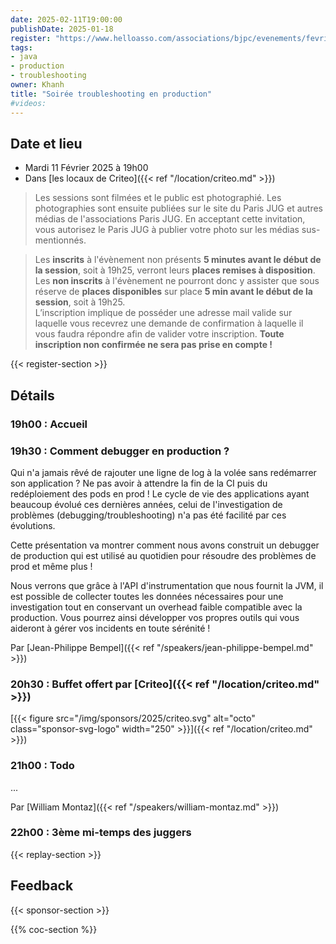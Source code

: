 ```yaml
---
date: 2025-02-11T19:00:00
publishDate: 2025-01-18
register: "https://www.helloasso.com/associations/bjpc/evenements/fevrier-2025"
tags:
- java
- production
- troubleshooting
owner: Khanh
title: "Soirée troubleshooting en production"
#videos:
---
```


## Date et lieu

* Mardi 11 Février 2025 à 19h00
* Dans [les locaux de Criteo]({{< ref "/location/criteo.md" >}})

> Les sessions sont filmées et le public est photographié.
Les photographies sont ensuite publiées sur le site du Paris JUG et autres médias de l'associations Paris JUG.
En acceptant cette invitation, vous autorisez le Paris JUG à publier votre photo sur les médias sus-mentionnés.

> Les **inscrits** à l'évènement non présents **5 minutes avant le début de la session**, soit à 19h25, verront leurs **places remises à disposition**.  
Les **non inscrits** à l'évènement ne pourront donc y assister que sous réserve de **places disponibles** sur place **5 min avant le début de la session**, soit à 19h25.  
L’inscription implique de posséder une adresse mail valide sur laquelle vous recevrez une demande de confirmation à laquelle il vous faudra répondre afin de valider votre inscription.
**Toute inscription non confirmée ne sera pas prise en compte !**

{{< register-section >}}

## Détails

### 19h00 : Accueil

### 19h30 : Comment debugger en production ?

Qui n'a jamais rêvé de rajouter une ligne de log à la volée sans redémarrer son application ? Ne pas avoir à attendre la fin de la CI puis du redéploiement des pods en prod ! Le cycle de vie des applications ayant beaucoup évolué ces dernières années, celui de l'investigation de problèmes (debugging/troubleshooting) n'a pas été facilité par ces évolutions.

Cette présentation va montrer comment nous avons construit un debugger de production qui est utilisé au quotidien pour résoudre des problèmes de prod et même plus !

Nous verrons que grâce à l'API d'instrumentation que nous fournit la JVM, il est possible de collecter toutes les données nécessaires pour une investigation tout en conservant un overhead faible compatible avec la production. Vous pourrez ainsi développer vos propres outils qui vous aideront à gérer vos incidents en toute sérénité !

Par [Jean-Philippe Bempel]({{< ref "/speakers/jean-philippe-bempel.md" >}})

### 20h30 : Buffet offert par [Criteo]({{< ref "/location/criteo.md" >}})

[{{< figure src="/img/sponsors/2025/criteo.svg" alt="octo" class="sponsor-svg-logo" width="250" >}}]({{< ref "/location/criteo.md" >}}) 


### 21h00 : Todo

...



Par [William Montaz]({{< ref "/speakers/william-montaz.md" >}})

### 22h00 : 3ème mi-temps des juggers

{{< replay-section >}}

## Feedback

{{< sponsor-section >}}

{{% coc-section %}}
